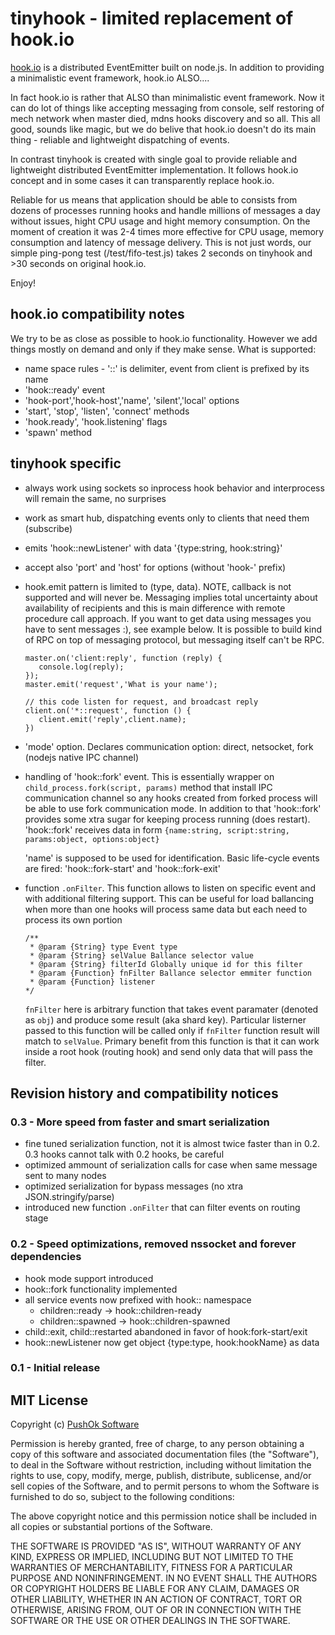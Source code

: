 # tinyhook - limited replacement of hook.io

[hook.io](https://github.com/hookio) is a distributed
EventEmitter built on node.js. In addition to providing a
minimalistic event framework, hook.io ALSO....

In fact hook.io is rather that ALSO than minimalistic event
framework. Now it can do lot of things like accepting messaging
from console, self restoring of mech network when master died,
mdns hooks discovery and so all. This all good, sounds like magic, but
we do belive that hook.io doesn't do its main thing - reliable and
lightweight dispatching of events.

In contrast tinyhook is created with single goal to provide reliable
and lightweight distributed EventEmitter implementation. It follows
hook.io concept and in some cases it can transparently replace hook.io.

Reliable for us means that application should be able to consists from
dozens of processes running hooks and handle millions of messages a day
without issues, hight CPU usage and hight memory consumption. On the
moment of creation it was 2-4 times more effective for CPU usage, memory
consumption and latency of message delivery. This is not just words, our
simple ping-pong test (/test/fifo-test.js) takes 2 seconds on tinyhook
and >30 seconds on original hook.io.

Enjoy!

## hook.io compatibility notes
We try to be as close as possible to hook.io functionality. However we add things
mostly on demand and only if they make sense. What is supported:

* name space rules - '::' is delimiter, event from client is prefixed by its name
* 'hook::ready' event
* 'hook-port','hook-host','name', 'silent','local' options
* 'start', 'stop', 'listen', 'connect' methods
* 'hook.ready', 'hook.listening' flags
* 'spawn' method

## tinyhook specific

* always work using sockets so inprocess hook behavior and interprocess will remain the same, no surprises
* work as smart hub, dispatching events only to clients that need them (subscribe)
* emits 'hook::newListener' with data '{type:string, hook:string}'
* accept also 'port' and 'host' for options (without 'hook-' prefix)

*  hook.emit pattern is limited to (type, data). NOTE, callback is not
supported and will never be. Messaging implies total uncertainty about
availability of recipients and this is main difference with remote
procedure call approach. If you want to get data using messages you have
to sent messages :), see example below. It is possible to build kind of
RPC on top of messaging protocol, but messaging itself can't be RPC.

    ```
    master.on('client:reply', function (reply) {
       console.log(reply);
    });
    master.emit('request','What is your name');

    // this code listen for request, and broadcast reply
    client.on('*::request', function () {
       client.emit('reply',client.name);
    })
    ```

* 'mode' option. Declares communication option: direct, netsocket, fork (nodejs
native IPC channel)

* handling of 'hook::fork' event. This is essentially wrapper on
`child_process.fork(script, params)` method that install IPC communication
channel so any hooks created from forked process will be able to use fork
communication mode. In addition to that 'hook::fork' provides some xtra sugar
for keeping process running (does restart). 'hook::fork' receives data in form
`{name:string, script:string, params:object, options:object}`

  'name' is supposed to be used for identification. Basic life-cycle events are fired:
  'hook::fork-start' and 'hook::fork-exit'
  
* function `.onFilter`. This function allows to listen on specific event and with additional filtering support. This can be useful for load ballancing when more than one hooks will process same data but each need to process its own portion
    ```
    /**
     * @param {String} type Event type
     * @param {String} selValue Ballance selector value
     * @param {String} filterId Globally unique id for this filter
     * @param {Function} fnFilter Ballance selector emmiter function
     * @param {Function} listener
    */
    ```
    `fnFilter` here is arbitrary function that takes event paramater (denoted as `obj`) and produce some result (aka shard key). Particular listerner passed to this function will be called only if `fnFilter` function result will match to `selValue`. Primary benefit from this function is that it can work inside a root hook (routing hook) and send only data that will pass the filter.

## Revision history and compatibility notices

### 0.3 - More speed from faster and smart serialization

* fine tuned serialization function, not it is almost twice faster than in 0.2. 0.3 hooks cannot talk with 0.2 hooks, be careful
* optimized ammount of serialization calls for case when same message sent to many nodes
* optimized serialization for bypass messages (no xtra JSON.stringify/parse)
* introduced new function `.onFilter` that can filter events on routing stage

### 0.2 - Speed optimizations, removed nssocket and forever dependencies

* hook mode support introduced
* hook::fork functionality implemented
* all service events now prefixed with hook:: namespace
   * children::ready -> hook::children-ready
   * children::spawned -> hook::children-spawned
* child::exit, child::restarted abandoned in favor of hook:fork-start/exit
* hook::newListener now get object {type:type, hook:hookName} as data

### 0.1 - Initial release

## MIT License

Copyright (c) [PushOk Software](http://www.pushok.com)

Permission is hereby granted, free of charge, to any person obtaining a copy of this software and associated documentation files (the "Software"), to deal in the Software without restriction, including without limitation the rights to use, copy, modify, merge, publish, distribute, sublicense, and/or sell copies of the Software, and to permit persons to whom the Software is furnished to do so, subject to the following conditions:

The above copyright notice and this permission notice shall be included in all copies or substantial portions of the Software.

THE SOFTWARE IS PROVIDED "AS IS", WITHOUT WARRANTY OF ANY KIND, EXPRESS OR IMPLIED, INCLUDING BUT NOT LIMITED TO THE WARRANTIES OF MERCHANTABILITY, FITNESS FOR A PARTICULAR PURPOSE AND NONINFRINGEMENT. IN NO EVENT SHALL THE AUTHORS OR COPYRIGHT HOLDERS BE LIABLE FOR ANY CLAIM, DAMAGES OR OTHER LIABILITY, WHETHER IN AN ACTION OF CONTRACT, TORT OR OTHERWISE, ARISING FROM, OUT OF OR IN CONNECTION WITH THE SOFTWARE OR THE USE OR OTHER DEALINGS IN THE SOFTWARE.
